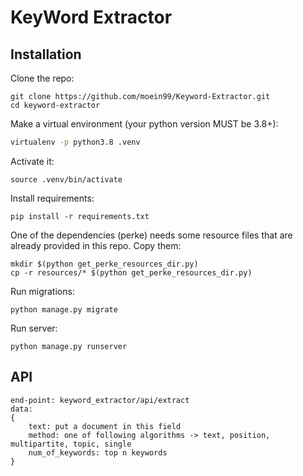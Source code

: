 # KeyWord Extractor

## Installation
Clone the repo:
```
git clone https://github.com/moein99/Keyword-Extractor.git
cd keyword-extractor
```
Make a virtual environment (your python version MUST be 3.8+):
```bash
virtualenv -p python3.8 .venv
```
Activate it:
```
source .venv/bin/activate
```
Install requirements:
```
pip install -r requirements.txt
```
One of the dependencies (perke) needs some resource files that are already provided in this repo. Copy them:
```
mkdir $(python get_perke_resources_dir.py)
cp -r resources/* $(python get_perke_resources_dir.py)
```
Run migrations:
```
python manage.py migrate
```
Run server:
```
python manage.py runserver
```
## API
```
end-point: keyword_extractor/api/extract
data:
{
    text: put a document in this field
    method: one of following algorithms -> text, position, multipartite, topic, single
    num_of_keywords: top n keywords
}
```
